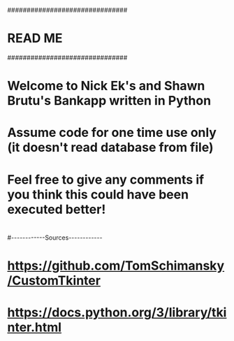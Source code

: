 ###############################
#           READ ME
###############################
# Welcome to Nick Ek's and Shawn Brutu's Bankapp written in Python
# Assume code for one time use only (it doesn't read database from file)
# 
# Feel free to give any comments if you think this could have been executed better!
#
#
#------------Sources------------
# https://github.com/TomSchimansky/CustomTkinter
# https://docs.python.org/3/library/tkinter.html
